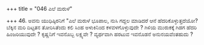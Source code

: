 +++
title = "046 ಎಲೆ ಮರುಳೆ"

+++
46. ಅವನು ಯುಧಿಷ್ಠಿರನಿಗೆ "ಎಲೆ ಮರುಳೆ ಭೂಪಾಲ, ನುಸಿ ಗದ್ದಲ ಮಾಡಿದರೆ ಆನೆ ಹೆದರಿಕೊಳ್ಳುತ್ತದೆಯೋ? ಬೆಕ್ಕಿನ ಮರಿ ದಿಟ್ಟತನ ತೋರಿಸಿತೆಂದು ಕಲಿ ಸಿಂಹ ಅಳುಕಿನಿಂದ ಕಳವಳಗೊಳ್ಳುವುದೇ ? ಗಿಳಿಯ ಮುರುಕಕ್ಕೆ ಗಿಡಗ ಹೆದರಿ ಹಿಂಜರಿಯುವುದೇ ? ಕೃಷ್ಣನಿಗೆ ಇವನೊಬ್ಬ ಲಕ್ಷ್ಯವೇ ? ವ್ಯರ್ಥವಾಗಿ ಹರಟುವ ಇವನೊಡನೆ ಅನುನಯವೆಂತಹುದು ?